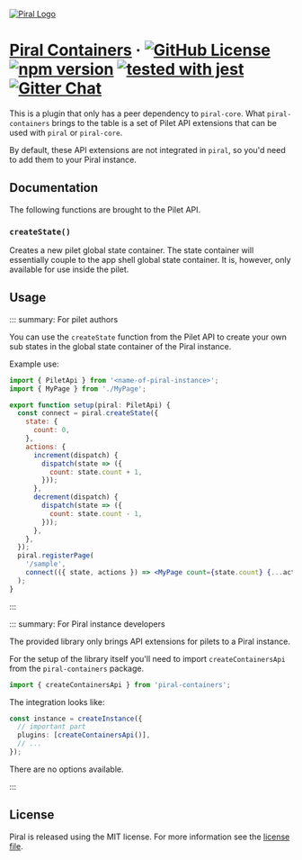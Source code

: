 [![Piral Logo](https://github.com/smapiot/piral/raw/master/docs/assets/logo.png)](https://piral.io)

# [Piral Containers](https://piral.io) &middot; [![GitHub License](https://img.shields.io/badge/license-MIT-blue.svg)](https://github.com/smapiot/piral/blob/master/LICENSE) [![npm version](https://img.shields.io/npm/v/piral-containers.svg?style=flat)](https://www.npmjs.com/package/piral-containers) [![tested with jest](https://img.shields.io/badge/tested_with-jest-99424f.svg)](https://jestjs.io) [![Gitter Chat](https://badges.gitter.im/gitterHQ/gitter.png)](https://gitter.im/piral-io/community)

This is a plugin that only has a peer dependency to `piral-core`. What `piral-containers` brings to the table is a set of Pilet API extensions that can be used with `piral` or `piral-core`.

By default, these API extensions are not integrated in `piral`, so you'd need to add them to your Piral instance.

## Documentation

The following functions are brought to the Pilet API.

### `createState()`

Creates a new pilet global state container. The state container will essentially couple to the app shell global state container. It is, however, only available for use inside the pilet.

## Usage

::: summary: For pilet authors

You can use the `createState` function from the Pilet API to create your own sub states in the global state container of the Piral instance.

Example use:

```jsx
import { PiletApi } from '<name-of-piral-instance>';
import { MyPage } from './MyPage';

export function setup(piral: PiletApi) {
  const connect = piral.createState({
    state: {
      count: 0,
    },
    actions: {
      increment(dispatch) {
        dispatch(state => ({
          count: state.count + 1,
        }));
      },
      decrement(dispatch) {
        dispatch(state => ({
          count: state.count - 1,
        }));
      },
    },
  });
  piral.registerPage(
    '/sample',
    connect(({ state, actions }) => <MyPage count={state.count} {...actions} />),
  );
}
```

:::

::: summary: For Piral instance developers

The provided library only brings API extensions for pilets to a Piral instance.

For the setup of the library itself you'll need to import `createContainersApi` from the `piral-containers` package.

```ts
import { createContainersApi } from 'piral-containers';
```

The integration looks like:

```ts
const instance = createInstance({
  // important part
  plugins: [createContainersApi()],
  // ...
});
```

There are no options available.

:::

## License

Piral is released using the MIT license. For more information see the [license file](./LICENSE).
